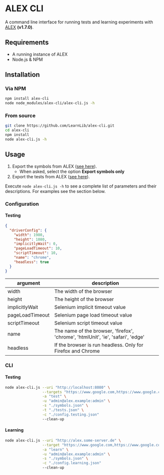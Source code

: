 # ALEX CLI

A command line interface for running tests and learning experiments with [ALEX](https://github.com/LearnLib/alex) **(v1.7.0)**.

## Requirements

* A running instance of ALEX
* Node.js & NPM

## Installation

### Via NPM

```bash
npm install alex-cli
node node_modules/alex-cli/alex-cli.js -h 
```

### From source

```bash
git clone https://github.com/LearnLib/alex-cli.git
cd alex-cli
npm install
node alex-cli.js -h 
```

## Usage

1. Export the symbols from ALEX ([see here](http://learnlib.github.io/alex/book/1.7.0/contents/user-manual/symbol-modeling/#export--import)).
    * When asked, select the option **Export symbols only**
2. Export the tests from ALEX ([see here](http://learnlib.github.io/alex/book/1.7.0/contents/user-manual/testing.html)).

Execute `node alex-cli.js -h` to see a complete list of parameters and their descriptions.
For examples see the section below.

### Configuration

#### Testing

```json
{
  "driverConfig": {
    "width": 1980,
    "height": 1080,
    "implicitlyWait": 0,
    "pageLoadTimeout": 10,
    "scriptTimeout": 10,
    "name": "chrome",
    "headless": true
  }
}
```

|argument|description|
|--------|-----------|
|width|The width of the browser|
|height|The height of the browser|
|implicitlyWait|Selenium implicit timeout value|
|pageLoadTimeout|Selenium page load timeout value|
|scriptTimeout|Selenium script timeout value|
|name|The name of the browser, 'firefox', 'chrome', 'htmlUnit', 'ie', 'safari', 'edge'|
|headless|If the browser is run headless. Only for Firefox and Chrome|

### CLI

#### Testing

```bash
node alex-cli.js --uri "http://localhost:8080" \
                 --targets "https://www.google.com,https://www.google.com" \
                 -a "test" \
                 -u "admin@alex.example:admin" \
                 -s "./symbols.json" \
                 -t "./tests.json" \
                 -c "./config.testing.json"
                 --clean-up
```

#### Learning

```bash
node alex-cli.js --uri "http://alex.some-server.de" \
                 --target "https://www.google.com,https://www.google.com" \
                 -a "learn" \
                 -u "admin@alex.example:admin" \
                 -s "./symbols.json" \
                 -c "./config.learning.json"
                 --clean-up
```
